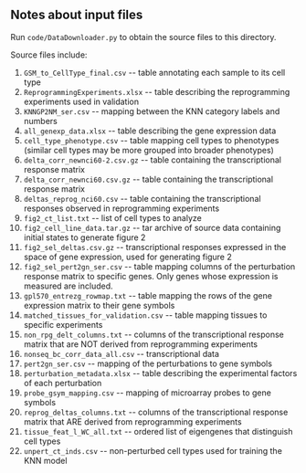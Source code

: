 ## Notes about input files

Run `code/DataDownloader.py` to obtain the source files to this directory.

Source files include:

1. `GSM_to_CellType_final.csv` -- table annotating each sample to its cell type
2. `ReprogrammingExperiments.xlsx` -- table describing the reprogramming experiments used in validation
3. `KNNGP2NM_ser.csv` -- mapping between the KNN category labels and numbers
4. `all_genexp_data.xlsx` -- table describing the gene expression data
5. `cell_type_phenotype.csv` -- table mapping cell types to phenotypes (similar cell types may be more grouped into broader phenotypes)
6. `delta_corr_newnci60-2.csv.gz` -- table containing the transcriptional response matrix
7. `delta_corr_newnci60.csv.gz` -- table containing the transcriptional response matrix
8. `deltas_reprog_nci60.csv` -- table containing the transcriptional responses observed in reprogramming experiments
9. `fig2_ct_list.txt` -- list of cell types to analyze
10. `fig2_cell_line_data.tar.gz` -- tar archive of source data containing initial states to generate figure 2
11. `fig2_sel_deltas.csv.gz` -- transcriptional responses expressed in the space of gene expression, used for generating figure 2
12. `fig2_sel_pert2gn_ser.csv` -- table mapping columns of the perturbation response matrix to specific genes. Only genes whose expression is measured are included.
13. `gpl570_entrezg_rowmap.txt` -- table mapping the rows of the gene expression matrix to their gene symbols
14. `matched_tissues_for_validation.csv` -- table mapping tissues to specific experiments
15. `non_rpg_delt_columns.txt` -- columns of the transcriptional response matrix that are NOT derived from reprogramming experiments
16. `nonseq_bc_corr_data_all.csv` -- transcriptional data
17. `pert2gn_ser.csv` -- mapping of the perturbations to gene symbols
18. `perturbation_metadata.xlsx` -- table describing the experimental factors of each perturbation
19. `probe_gsym_mapping.csv` -- mapping of microarray probes to gene symbols
20. `reprog_deltas_columns.txt` -- columns of the transcriptional response matrix that ARE derived from reprogramming experiments
21. `tissue_feat_l_WC_all.txt` -- ordered list of eigengenes that distinguish cell types
22. `unpert_ct_inds.csv` -- non-perturbed cell types used for training the KNN model

